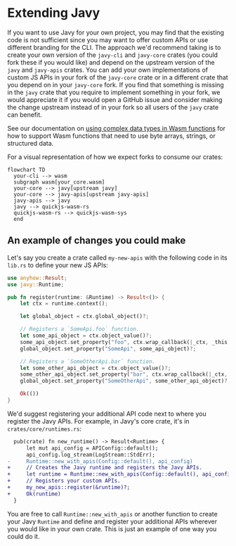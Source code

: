 # Extending Javy

If you want to use Javy for your own project, you may find that the existing code is not sufficient since you may want to offer custom APIs or use different branding for the CLI. The approach we'd recommend taking is to create your own version of the `javy-cli` and `javy-core` crates (you could fork these if you would like) and depend on the upstream version of the `javy` and `javy-apis` crates. You can add your own implementations of custom JS APIs in your fork of the `javy-core` crate or in a different crate that you depend on in your `javy-core` fork. If you find that something is missing in the `javy` crate that you require to implement something in your fork, we would appreciate it if you would open a GitHub issue and consider making the change upstream instead of in your fork so all users of the `javy` crate can benefit.

See our documentation on [using complex data types in Wasm functions](complex-data-types-in-wasm-functions.md) for how to support Wasm functions that need to use byte arrays, strings, or structured data.

For a visual representation of how we expect forks to consume our crates:

```mermaid
flowchart TD
  your-cli --> wasm
  subgraph wasm[your_core.wasm]
  your-core --> javy[upstream javy]
  your-core --> javy-apis[upstream javy-apis]
  javy-apis --> javy
  javy --> quickjs-wasm-rs
  quickjs-wasm-rs --> quickjs-wasm-sys
  end
```

## An example of changes you could make

Let's say you create a crate called `my-new-apis` with the following code in its `lib.rs` to define your new JS APIs:

```rust
use anyhow::Result;
use javy::Runtime;

pub fn register(runtime: &Runtime) -> Result<()> {
    let ctx = runtime.context();

    let global_object = ctx.global_object()?;

    // Registers a `SomeApi.foo` function.
    let some_api_object = ctx.object_value()?;
    some_api_object.set_property("foo", ctx.wrap_callback(|_ctx, _this, _args| todo!())?)?;
    global_object.set_property("SomeApi", some_api_object)?;

    // Registers a `SomeOtherApi.bar` function.
    let some_other_api_object = ctx.object_value()?;
    some_other_api_object.set_property("bar", ctx.wrap_callback(|_ctx, _this, _args| todo!())?)?;
    global_object.set_property("SomeOtherApi", some_other_api_object)?;

    Ok(())
}

```

We'd suggest registering your additional API code next to where you register the Javy APIs. For example, in Javy's core crate, it's in `crates/core/runtimes.rs`:

```diff
  pub(crate) fn new_runtime() -> Result<Runtime> {
      let mut api_config = APIConfig::default();
      api_config.log_stream(LogStream::StdErr);
-     Runtime::new_with_apis(Config::default(), api_config)
+     // Creates the Javy runtime and registers the Javy APIs.
+     let runtime = Runtime::new_with_apis(Config::default(), api_config)?;
+     // Registers your custom APIs.
+     my_new_apis::register(&runtime)?;
+     Ok(runtime)
  }
```

You are free to call `Runtime::new_with_apis` or another function to create your Javy `Runtime` and define and register your additional APIs wherever you would like in your own crate. This is just an example of one way you could do it.
